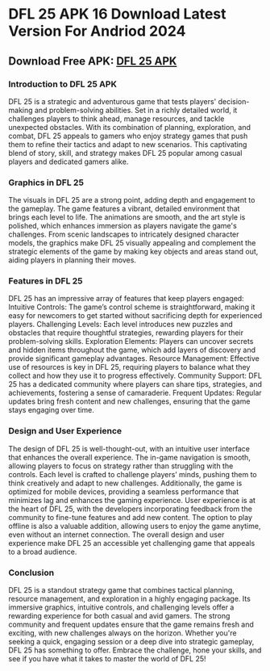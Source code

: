 # DFL 25 APK 16 Download Latest Version For Andriod 2024

## Download Free APK: [DFL 25 APK](https://apkhihe.net/dfl-25/)

### Introduction to DFL 25 APK
DFL 25 is a strategic and adventurous game that tests players' decision-making and problem-solving abilities. Set in a richly detailed world, it challenges players to think ahead, manage resources, and tackle unexpected obstacles. With its combination of planning, exploration, and combat, DFL 25 appeals to gamers who enjoy strategy games that push them to refine their tactics and adapt to new scenarios. This captivating blend of story, skill, and strategy makes DFL 25 popular among casual players and dedicated gamers alike.

### Graphics in DFL 25
The visuals in DFL 25 are a strong point, adding depth and engagement to the gameplay. The game features a vibrant, detailed environment that brings each level to life. The animations are smooth, and the art style is polished, which enhances immersion as players navigate the game's challenges. From scenic landscapes to intricately designed character models, the graphics make DFL 25 visually appealing and complement the strategic elements of the game by making key objects and areas stand out, aiding players in planning their moves.

### Features in DFL 25
DFL 25 has an impressive array of features that keep players engaged:
Intuitive Controls: The game’s control scheme is straightforward, making it easy for newcomers to get started without sacrificing depth for experienced players.
Challenging Levels: Each level introduces new puzzles and obstacles that require thoughtful strategies, rewarding players for their problem-solving skills.
Exploration Elements: Players can uncover secrets and hidden items throughout the game, which add layers of discovery and provide significant gameplay advantages.
Resource Management: Effective use of resources is key in DFL 25, requiring players to balance what they collect and how they use it to progress effectively.
Community Support: DFL 25 has a dedicated community where players can share tips, strategies, and achievements, fostering a sense of camaraderie.
Frequent Updates: Regular updates bring fresh content and new challenges, ensuring that the game stays engaging over time.

### Design and User Experience
The design of DFL 25 is well-thought-out, with an intuitive user interface that enhances the overall experience. The in-game navigation is smooth, allowing players to focus on strategy rather than struggling with the controls. Each level is crafted to challenge players’ minds, pushing them to think creatively and adapt to new challenges. Additionally, the game is optimized for mobile devices, providing a seamless performance that minimizes lag and enhances the gaming experience.
User experience is at the heart of DFL 25, with the developers incorporating feedback from the community to fine-tune features and add new content. The option to play offline is also a valuable addition, allowing users to enjoy the game anytime, even without an internet connection. The overall design and user experience make DFL 25 an accessible yet challenging game that appeals to a broad audience.

### Conclusion
DFL 25 is a standout strategy game that combines tactical planning, resource management, and exploration in a highly engaging package. Its immersive graphics, intuitive controls, and challenging levels offer a rewarding experience for both casual and avid gamers. The strong community and frequent updates ensure that the game remains fresh and exciting, with new challenges always on the horizon. Whether you're seeking a quick, engaging session or a deep dive into strategic gameplay, DFL 25 has something to offer. Embrace the challenge, hone your skills, and see if you have what it takes to master the world of DFL 25!
